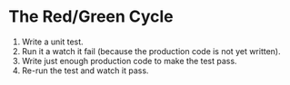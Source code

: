 # The Red/Green Cycle
1. Write a unit test.
2. Run it a watch it fail (because the production code is not yet written).
3. Write just enough production code to make the test pass.  
4. Re-run the test and watch it pass.